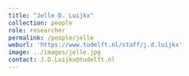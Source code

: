 ```yaml
---
title: "Jelle D. Luijkx"
collection: people
role: researcher
permalink: /people/jelle
weburl: 'https://www.tudelft.nl/staff/j.d.luijkx'
image: ../images/jelle.jpg
contact: J.D.Luijkx@tudelft.nl
---
```


